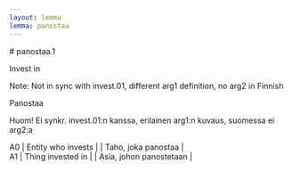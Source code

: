 ```yaml
---
layout: lemma
lemma: panostaa
---
```


<div class="sense">
# <span class="sensename">panostaa.1</span>

<span class="description">Invest in</span>

Note: Not in sync with invest.01, different arg1 definition, no arg2 in Finnish

<span class="description">Panostaa</span>

Huom! Ei synkr. invest.01:n kanssa, erilainen arg1:n kuvaus, suomessa ei arg2:a

A0 | Entity who invests |   | Taho, joka panostaa |  
A1 | Thing invested in |   | Asia, johon panostetaan |  

</div>

